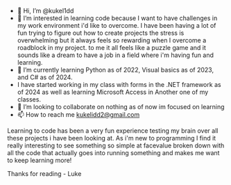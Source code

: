 - 👋 Hi, I’m @kukel1dd
- 👀 I’m interested in learning code because I want to have challenges in my work environment i'd like to overcome. I have been having a lot of fun trying to figure out how to create 
      projects the stress is overwhelming but it always feels so rewarding when I overcome a roadblock in my project. to me it all feels like a puzzle game and it sounds like a dream to 
      have a job in a field where i'm having fun and learning.
- 🌱 I’m currently learning Python as of 2022, Visual basics as of 2023, and C# as of 2024.
-  I have started working in my class with forms in the .NET framework as of 2024 as well as learning Microsoft Access in Another one of my classes.
- 💞️ I’m looking to collaborate on nothing as of now im focused on learning
- 📫 How to reach me kukelidd2@gmail.com

Learning to code has been a very fun experience testing my brain over all these projects i have been looking at.
As i'm new to programming I find it really interesting to see something so simple at facevalue broken down with all the code that actually goes into running something and makes me want to 
keep learning more!


Thanks for reading - Luke
